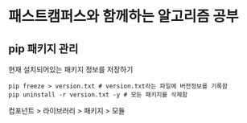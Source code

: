 # 패스트캠퍼스와 함께하는 알고리즘 공부

## pip 패키지 관리
현재 설치되어있는 패키지 정보를 저장하기
```
pip freeze > version.txt # version.txt라는 파일에 버전정보를 기록함
pip uninstall -r version.txt -y # 모든 패키지를 삭제함
```
컴포넌트 > 라이브러리 > 패키지 > 모듈